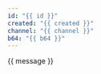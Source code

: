 ```yaml
---
id: "{{ id }}"
created: "{{ created }}"
channel: "{{ channel }}"
b64: "{{ b64 }}"
---
```


{{ message }}
